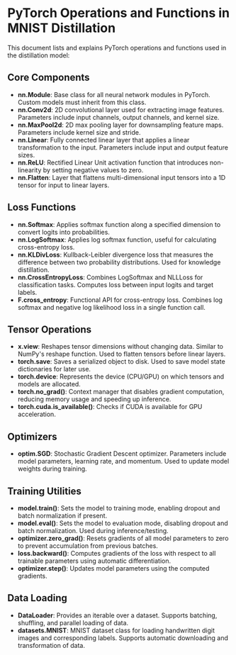 # PyTorch Operations and Functions in MNIST Distillation

This document lists and explains PyTorch operations and functions used in the distillation model:

## Core Components
- **nn.Module**: Base class for all neural network modules in PyTorch. Custom models must inherit from this class.
- **nn.Conv2d**: 2D convolutional layer used for extracting image features. Parameters include input channels, output channels, and kernel size.
- **nn.MaxPool2d**: 2D max pooling layer for downsampling feature maps. Parameters include kernel size and stride.
- **nn.Linear**: Fully connected linear layer that applies a linear transformation to the input. Parameters include input and output feature sizes.
- **nn.ReLU**: Rectified Linear Unit activation function that introduces non-linearity by setting negative values to zero.
- **nn.Flatten**: Layer that flattens multi-dimensional input tensors into a 1D tensor for input to linear layers.

## Loss Functions
- **nn.Softmax**: Applies softmax function along a specified dimension to convert logits into probabilities.
- **nn.LogSoftmax**: Applies log softmax function, useful for calculating cross-entropy loss.
- **nn.KLDivLoss**: Kullback-Leibler divergence loss that measures the difference between two probability distributions. Used for knowledge distillation.
- **nn.CrossEntropyLoss**: Combines LogSoftmax and NLLLoss for classification tasks. Computes loss between input logits and target labels.
- **F.cross_entropy**: Functional API for cross-entropy loss. Combines log softmax and negative log likelihood loss in a single function call.

## Tensor Operations
- **x.view**: Reshapes tensor dimensions without changing data. Similar to NumPy's reshape function. Used to flatten tensors before linear layers.
- **torch.save**: Saves a serialized object to disk. Used to save model state dictionaries for later use.
- **torch.device**: Represents the device (CPU/GPU) on which tensors and models are allocated.
- **torch.no_grad()**: Context manager that disables gradient computation, reducing memory usage and speeding up inference.
- **torch.cuda.is_available()**: Checks if CUDA is available for GPU acceleration.

## Optimizers
- **optim.SGD**: Stochastic Gradient Descent optimizer. Parameters include model parameters, learning rate, and momentum. Used to update model weights during training.

## Training Utilities
- **model.train()**: Sets the model to training mode, enabling dropout and batch normalization if present.
- **model.eval()**: Sets the model to evaluation mode, disabling dropout and batch normalization. Used during inference/testing.
- **optimizer.zero_grad()**: Resets gradients of all model parameters to zero to prevent accumulation from previous batches.
- **loss.backward()**: Computes gradients of the loss with respect to all trainable parameters using automatic differentiation.
- **optimizer.step()**: Updates model parameters using the computed gradients.

## Data Loading
- **DataLoader**: Provides an iterable over a dataset. Supports batching, shuffling, and parallel loading of data.
- **datasets.MNIST**: MNIST dataset class for loading handwritten digit images and corresponding labels. Supports automatic downloading and transformation of data.